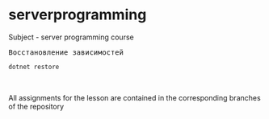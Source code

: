 # serverprogramming
Subject - server programming course
<pre>
Восстановление зависимостей
<code>
dotnet restore
</code>

</pre>

All assignments for the lesson are contained in the corresponding branches of the repository

